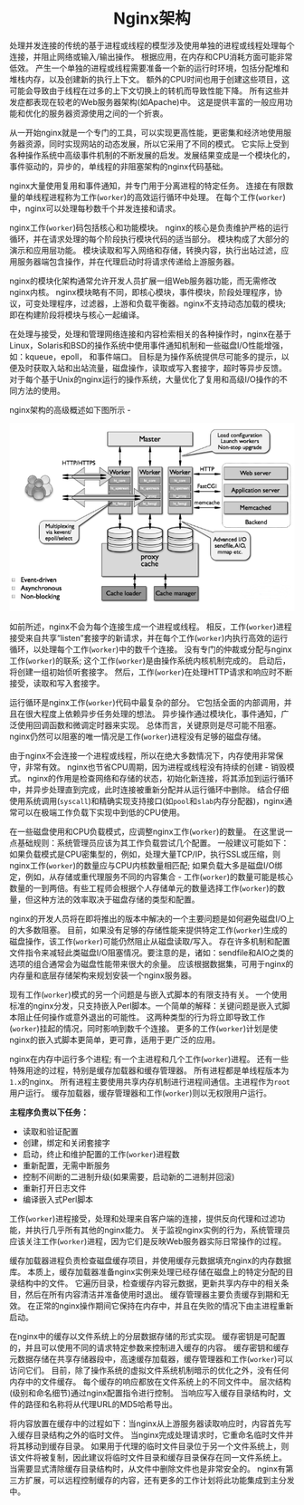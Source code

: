 <center><h1>
    Nginx架构
    </h1></center>

处理并发连接的传统的基于进程或线程的模型涉及使用单独的进程或线程处理每个连接，并阻止网络或输入/输出操作。 根据应用，在内存和CPU消耗方面可能非常低效。 产生一个单独的进程或线程需要准备一个新的运行时环境，包括分配堆和堆栈内存，以及创建新的执行上下文。 额外的CPU时间也用于创建这些项目，这可能会导致由于线程在过多的上下文切换上的转机而导致性能下降。 所有这些并发症都表现在较老的Web服务器架构(如Apache)中。 这是提供丰富的一般应用功能和优化的服务器资源使用之间的一个折衷。

从一开始nginx就是一个专门的工具，可以实现更高性能，更密集和经济地使用服务器资源，同时实现网站的动态发展，所以它采用了不同的模式。 它实际上受到各种操作系统中高级事件机制的不断发展的启发。发展结果变成是一个模块化的，事件驱动的，异步的，单线程的非阻塞架构的nginx代码基础。

nginx大量使用复用和事件通知，并专门用于分离进程的特定任务。 连接在有限数量的单线程进程称为工作(`worker`)的高效运行循环中处理。 在每个工作(`worker`)中，nginx可以处理每秒数千个并发连接和请求。

nginx工作(`worker`)码包括核心和功能模块。 nginx的核心是负责维护严格的运行循环，并在请求处理的每个阶段执行模块代码的适当部分。 模块构成了大部分的演示和应用层功能。 模块读取和写入网络和存储，转换内容，执行出站过滤，应用服务器端包含操作，并在代理启动时将请求传递给上游服务器。

nginx的模块化架构通常允许开发人员扩展一组Web服务器功能，而无需修改nginx内核。 nginx模块略有不同，即核心模块，事件模块，阶段处理程序，协议，可变处理程序，过滤器，上游和负载平衡器。nginx不支持动态加载的模块; 即在构建阶段将模块与核心一起编译。

在处理与接受，处理和管理网络连接和内容检索相关的各种操作时，nginx在基于Linux，Solaris和BSD的操作系统中使用事件通知机制和一些磁盘I/O性能增强，如：kqueue，epoll， 和事件端口。 目标是为操作系统提供尽可能多的提示，以便及时获取入站和出站流量，磁盘操作，读取或写入套接字，超时等异步反馈。 对于每个基于Unix的nginx运行的操作系统，大量优化了复用和高级I/O操作的不同方法的使用。

nginx架构的高级概述如下图所示 -

![1536824458408](..\images\nginx架构.png)

如前所述，nginx不会为每个连接生成一个进程或线程。 相反，工作(`worker`)进程接受来自共享“listen”套接字的新请求，并在每个工作(`worker`)内执行高效的运行循环，以处理每个工作(`worker`)中的数千个连接。 没有专门的仲裁或分配与nginx工作(`worker`)的联系; 这个工作(`worker`)是由操作系统内核机制完成的。 启动后，将创建一组初始侦听套接字。 然后，工作(`worker`)在处理HTTP请求和响应时不断接受，读取和写入套接字。

运行循环是nginx工作(`worker`)代码中最复杂的部分。 它包括全面的内部调用，并且在很大程度上依赖异步任务处理的想法。 异步操作通过模块化，事件通知，广泛使用回调函数和微调定时器来实现。 总体而言，关键原则是尽可能不阻塞。 nginx仍然可以阻塞的唯一情况是工作(`worker`)进程没有足够的磁盘存储。

由于nginx不会连接一个进程或线程，所以在绝大多数情况下，内存使用非常保守，非常有效。 nginx也节省CPU周期，因为进程或线程没有持续的创建 - 销毁模式。 nginx的作用是检查网络和存储的状态，初始化新连接，将其添加到运行循环中，并异步处理直到完成，此时连接被重新分配并从运行循环中删除。 结合仔细使用系统调用(`syscall`)和精确实现支持接口(如`pool`和`slab`内存分配器)，nginx通常可以在极端工作负载下实现中到低的CPU使用。

在一些磁盘使用和CPU负载模式，应调整nginx工作(`worker`)的数量。 在这里说一点基础规则：系统管理员应该为其工作负载尝试几个配置。 一般建议可能如下：如果负载模式是CPU密集型的，例如，处理大量TCP/IP，执行SSL或压缩，则nginx工作(`worker`)的数量应与CPU内核数量相匹配; 如果负载大多是磁盘I/O绑定，例如，从存储或重代理服务不同的内容集合 - 工作(`worker`)的数量可能是核心数量的一到两倍。有些工程师会根据个人存储单元的数量选择工作(`worker`)的数量，但这种方法的效率取决于磁盘存储的类型和配置。

nginx的开发人员将在即将推出的版本中解决的一个主要问题是如何避免磁盘I/O上的大多数阻塞。 目前，如果没有足够的存储性能来提供特定工作(`worker`)生成的磁盘操作，该工作(`worker`)可能仍然阻止从磁盘读取/写入。 存在许多机制和配置文件指令来减轻此类磁盘I/O阻塞情况。要注意的是，诸如：sendfile和AIO之类的选项的组合通常会为磁盘性能带来很大的余量。 应该根据数据集，可用于nginx的内存量和底层存储架构来规划安装一个nginx服务器。

现有工作(`worker`)模式的另一个问题是与嵌入式脚本的有限支持有关。 一个使用标准的nginx分发，只支持嵌入Perl脚本。一个简单的解释：关键问题是嵌入式脚本阻止任何操作或意外退出的可能性。 这两种类型的行为将立即导致工作(`worker`)挂起的情况，同时影响到数千个连接。 更多的工作(`worker`)计划是使nginx的嵌入式脚本更简单，更可靠，适用于更广泛的应用。

nginx在内存中运行多个进程; 有一个主进程和几个工作(`worker`)进程。 还有一些特殊用途的过程，特别是缓存加载器和缓存管理器。 所有进程都是单线程版本为`1.x`的nginx。 所有进程主要使用共享内存机制进行进程间通信。主进程作为`root`用户运行。 缓存加载器，缓存管理器和工作(`worker`)则以无权限用户运行。

**主程序负责以下任务：**

- 读取和验证配置
- 创建，绑定和关闭套接字
- 启动，终止和维护配置的工作(`worker`)进程数
- 重新配置，无需中断服务
- 控制不间断的二进制升级(如果需要，启动新的二进制并回滚)
- 重新打开日志文件
- 编译嵌入式Perl脚本

工作(`worker`)进程接受，处理和处理来自客户端的连接，提供反向代理和过滤功能，并执行几乎所有其他的nginx能力。 关于监视nginx实例的行为，系统管理员应该关注工作(`worker`)进程，因为它们是反映Web服务器实际日常操作的过程。

缓存加载器进程负责检查磁盘缓存项目，并使用缓存元数据填充nginx的内存数据库。 本质上，缓存加载器准备nginx实例来处理已经存储在磁盘上的特定分配的目录结构中的文件。 它遍历目录，检查缓存内容元数据，更新共享内存中的相关条目，然后在所有内容清洁并准备使用时退出。
缓存管理器主要负责缓存到期和无效。 在正常的nginx操作期间它保持在内存中，并且在失败的情况下由主进程重新启动。

在nginx中的缓存以文件系统上的分层数据存储的形式实现。 缓存密钥是可配置的，并且可以使用不同的请求特定参数来控制进入缓存的内容。 缓存密钥和缓存元数据存储在共享存储器段中，高速缓存加载器，缓存管理器和工作(`worker`)可以访问它们。 目前，除了操作系统的虚拟文件系统机制暗示的优化之外，没有任何内存中的文件缓存。 每个缓存的响应都放在文件系统上的不同文件中。 层次结构(级别和命名细节)通过nginx配置指令进行控制。 当响应写入缓存目录结构时，文件的路径和名称将从代理URL的MD5哈希导出。

将内容放置在缓存中的过程如下：当nginx从上游服务器读取响应时，内容首先写入缓存目录结构之外的临时文件。 当nginx完成处理请求时，它重命名临时文件并将其移动到缓存目录。 如果用于代理的临时文件目录位于另一个文件系统上，则该文件将被复制，因此建议将临时文件目录和缓存目录保存在同一文件系统上。 当需要显式清除缓存目录结构时，从文件中删除文件也是非常安全的。 nginx有第三方扩展，可以远程控制缓存的内容，还有更多的工作计划将此功能集成到主分发中。

